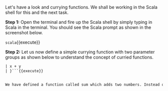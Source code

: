 
Let's have a look and currying functions. We shall be working in the Scala shell for this and the next task.

**Step 1:** Open the terminal and fire up the Scala shell by simply typing in Scala in the terminal. You should see the Scala prompt as shown in the screenshot below.

`scala`{{execute}}

 

**Step 2:** Let us now define a simple currying function with two parameter groups as shown below to understand the concept of curried functions.

```def sum(x: Int) (y: Int): Int = {
| x + y
| }```{{execute}}

 
We have defined a function called sum which adds two numbers. Instead of passing the parameters as one group, we have curried the parameters in two parameter groups. This will help us with partially applied functions.






